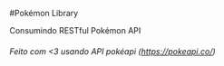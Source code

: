 #Pokémon Library

Consumindo RESTful Pokémon API



###### Feito com <3 usando API pokéapi (https://pokeapi.co/)